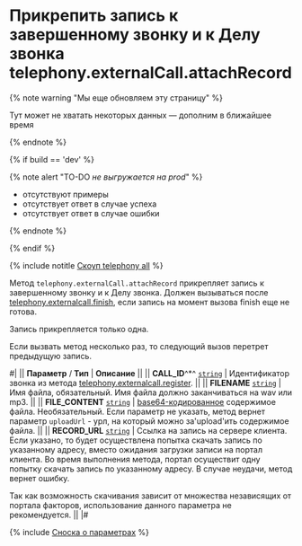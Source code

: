 # Прикрепить запись к завершенному звонку и к Делу звонка telephony.externalCall.attachRecord

{% note warning "Мы еще обновляем эту страницу" %}

Тут может не хватать некоторых данных — дополним в ближайшее время

{% endnote %}

{% if build == 'dev' %}

{% note alert "TO-DO _не выгружается на prod_" %}

- отсутствуют примеры
- отсутствует ответ в случае успеха
- отсутствует ответ в случае ошибки

{% endnote %}

{% endif %}

{% include notitle [Скоуп telephony all](./_includes/scope-telephony-all.md) %}

Метод `telephony.externalCall.attachRecord` прикрепляет запись к завершенному звонку и к Делу звонка. Должен вызываться после [telephony.externalcall.finish](./telephony-external-call-finish.md), если запись на момент вызова finish еще не готова. 

Запись прикрепляется только одна. 

Если вызвать метод несколько раз, то следующий вызов перетрет предыдущую запись.

#|
|| **Параметр** / **Тип** | **Описание** ||
|| **CALL_ID**^*^ 
[`string`](../data-types.md) | Идентификатор звонка из метода [telephony.externalcall.register](./telephony-external-call-register.md). ||
|| **FILENAME** 
[`string`](../data-types.md) | Имя файла, обязательный. Имя файла должно заканчиваться на wav или mp3. ||
|| **FILE_CONTENT** 
[`string`](../data-types.md) | [base64-кодированное](../files/how-to-upload-files.md) содержимое файла. Необязательный. Если параметр не указать, метод вернет параметр `uploadUrl` - урл, на который можно за'upload'ить содержимое файла. ||
|| **RECORD_URL** 
[`string`](../data-types.md) | Ссылка на запись на сервере клиента. Если указано, то будет осуществлена попытка скачать запись по указанному адресу, вместо ожидания загрузки записи на портал клиента.
Во время выполнения метода, портал осуществит одну попытку скачать запись по указанному адресу. В случае неудачи, метод вернет ошибку.

Так как возможность скачивания зависит от множества независящих от портала факторов, использование данного параметра не рекомендуется. ||
|#

{% include [Сноска о параметрах](../../_includes/required.md) %}
